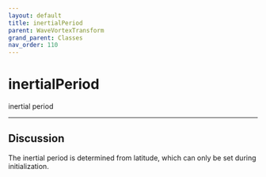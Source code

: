 ```yaml
---
layout: default
title: inertialPeriod
parent: WaveVortexTransform
grand_parent: Classes
nav_order: 110
---
```


#  inertialPeriod

inertial period


---

## Discussion

The inertial period is determined from latitude, which can only be set during initialization.

